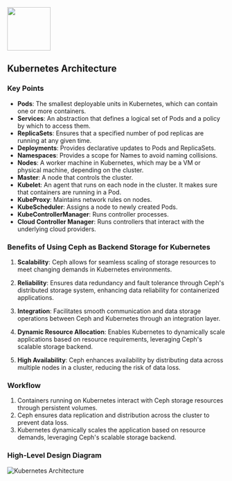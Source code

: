 <img src="https://kubernetes.io/images/kubernetes-horizontal-color.png" width="100" height="100">

## Kubernetes Architecture

### Key Points
- **Pods**: The smallest deployable units in Kubernetes, which can contain one or more containers.
- **Services**: An abstraction that defines a logical set of Pods and a policy by which to access them.
- **ReplicaSets**: Ensures that a specified number of pod replicas are running at any given time.
- **Deployments**: Provides declarative updates to Pods and ReplicaSets.
- **Namespaces**: Provides a scope for Names to avoid naming collisions.
- **Nodes**: A worker machine in Kubernetes, which may be a VM or physical machine, depending on the cluster.
- **Master**: A node that controls the cluster.
- **Kubelet**: An agent that runs on each node in the cluster. It makes sure that containers are running in a Pod.
- **KubeProxy**: Maintains network rules on nodes.
- **KubeScheduler**: Assigns a node to newly created Pods.
- **KubeControllerManager**: Runs controller processes.
- **Cloud Controller Manager**: Runs controllers that interact with the underlying cloud providers.

### Benefits of Using Ceph as Backend Storage for Kubernetes

1. **Scalability**: Ceph allows for seamless scaling of storage resources to meet changing demands in Kubernetes environments.
   
2. **Reliability**: Ensures data redundancy and fault tolerance through Ceph's distributed storage system, enhancing data reliability for containerized applications.
   
3. **Integration**: Facilitates smooth communication and data storage operations between Ceph and Kubernetes through an integration layer.
   
4. **Dynamic Resource Allocation**: Enables Kubernetes to dynamically scale applications based on resource requirements, leveraging Ceph's scalable storage backend.
   
5. **High Availability**: Ceph enhances availability by distributing data across multiple nodes in a cluster, reducing the risk of data loss.

### Workflow
1. Containers running on Kubernetes interact with Ceph storage resources through persistent volumes.
2. Ceph ensures data replication and distribution across the cluster to prevent data loss.
3. Kubernetes dynamically scales the application based on resource demands, leveraging Ceph's scalable storage backend.

### High-Level Design Diagram
![Kubernetes Architecture](https://kubernetes.io/images/kubernetes-horizontal-color.png)
